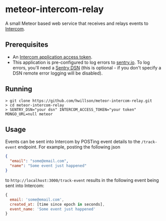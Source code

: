 # meteor-intercom-relay

A small Meteor based web service that receives and relays events to
[Intercom](http://intercom.com).

## Prerequisites

- An [Intercom application access token](https://developers.intercom.com/v2.0/docs/personal-access-tokens).
- This application is pre-configured to log errors to [sentry.io](https://sentry.io). To log errors, you'll need a [Sentry DSN](https://docs.sentry.io/quickstart/) (this is optional - if you don't specify a DSN remote error logging will be disabled).

## Running

```
> git clone https://github.com/hwillson/meteor-intercom-relay.git
> cd meteor-intercom-relay
> SENTRY_DSN="your dsn" INTERCOM_ACCESS_TOKEN="your token" MONGO_URL=null meteor
```

## Usage

Events can be sent into Intercom by POSTing event details to the `/track-event` endpoint. For example, posting the following json

```json
{
  "email": "some@email.com",
  "name": "Some event just happened"
}
```

to `http://localhost:3000/track-event` results in the following event being sent into Intercom:

```js
{
  email: 'some@email.com',
  created_at: [time since epoch in seconds],
  event_name: 'Some event just happened'
}
```
